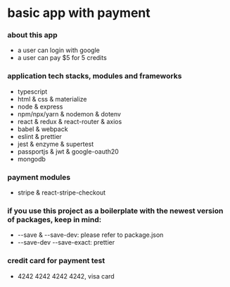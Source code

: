 # basic app with payment

### about this app

- a user can login with google
- a user can pay $5 for 5 credits

### application tech stacks, modules and frameworks

- typescript
- html & css & materialize
- node & express
- npm/npx/yarn & nodemon & dotenv
- react & redux & react-router & axios
- babel & webpack
- eslint & prettier
- jest & enzyme & supertest
- passportjs & jwt & google-oauth20
- mongodb

### payment modules

- stripe & react-stripe-checkout

### if you use this project as a boilerplate with the newest version of packages, keep in mind:

- --save & --save-dev: please refer to package.json
- --save-dev --save-exact: prettier

### credit card for payment test

- 4242 4242 4242 4242, visa card